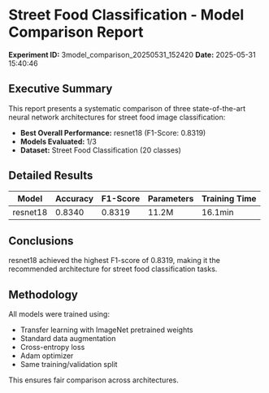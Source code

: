 
# Street Food Classification - Model Comparison Report

**Experiment ID:** 3model_comparison_20250531_152420
**Date:** 2025-05-31 15:40:46

## Executive Summary

This report presents a systematic comparison of three state-of-the-art neural network architectures 
for street food image classification:


- **Best Overall Performance:** resnet18 (F1-Score: 0.8319)
- **Models Evaluated:** 1/3
- **Dataset:** Street Food Classification (20 classes)

## Detailed Results

| Model | Accuracy | F1-Score | Parameters | Training Time |
|-------|----------|----------|------------|---------------|
| resnet18 | 0.8340 | 0.8319 | 11.2M | 16.1min |


## Conclusions

resnet18 achieved the highest F1-score of 0.8319, making it the recommended 
architecture for street food classification tasks.

## Methodology

All models were trained using:
- Transfer learning with ImageNet pretrained weights
- Standard data augmentation
- Cross-entropy loss
- Adam optimizer
- Same training/validation split

This ensures fair comparison across architectures.
